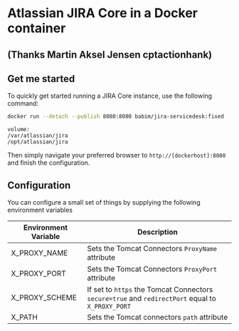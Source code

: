 # Atlassian JIRA Core in a Docker container
## (Thanks Martin Aksel Jensen cptactionhank)

## Get me started

To quickly get started running a JIRA Core instance, use the following command:
```bash
docker run --detach --publish 8080:8080 babim/jira-servicedesk:fixed
```
```
volume:
/var/atlassian/jira
/opt/atlassian/jira
```

Then simply navigate your preferred browser to `http://[dockerhost]:8080` and finish the configuration.

## Configuration

You can configure a small set of things by supplying the following environment variables

| Environment Variable   | Description |
| ---------------------- | ----------- |
| X_PROXY_NAME           | Sets the Tomcat Connectors `ProxyName` attribute |
| X_PROXY_PORT           | Sets the Tomcat Connectors `ProxyPort` attribute |
| X_PROXY_SCHEME         | If set to `https` the Tomcat Connectors `secure=true` and `redirectPort` equal to `X_PROXY_PORT`   |
| X_PATH                 | Sets the Tomcat connectors `path` attribute |
